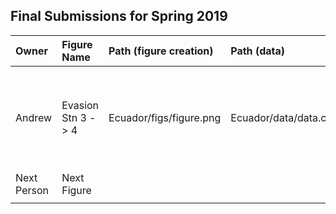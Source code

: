 ## Final Submissions for Spring 2019

| Owner        | Figure Name    | Path (figure creation)           | Path (data) | Description| Thumb |
|:------------ |:---------------|:------------------------|:--------------|:------------|:------------------|
| Andrew       | Evasion Stn 3 -> 4 | Ecuador/figs/figure.png | Ecuador/data/data.csv| Figure showing evasion, respiration and photosynthesis between stations 3 and 4| ![](https://github.com/ARMurray/Ecuador/blob/testing/Final_Figures/Andrew/DailyEvasionMetabolism34.png)
| Next Person  | Next Figure    |  |
|  |  |  | | |
